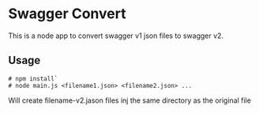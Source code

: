 # Swagger Convert

This is a node app to convert swagger v1 json files to swagger v2.  

## Usage

```
# npm install`
# node main.js <filename1.json> <filename2.json> ...
```
Will create filename-v2.jason files inj the same directory as the original file




